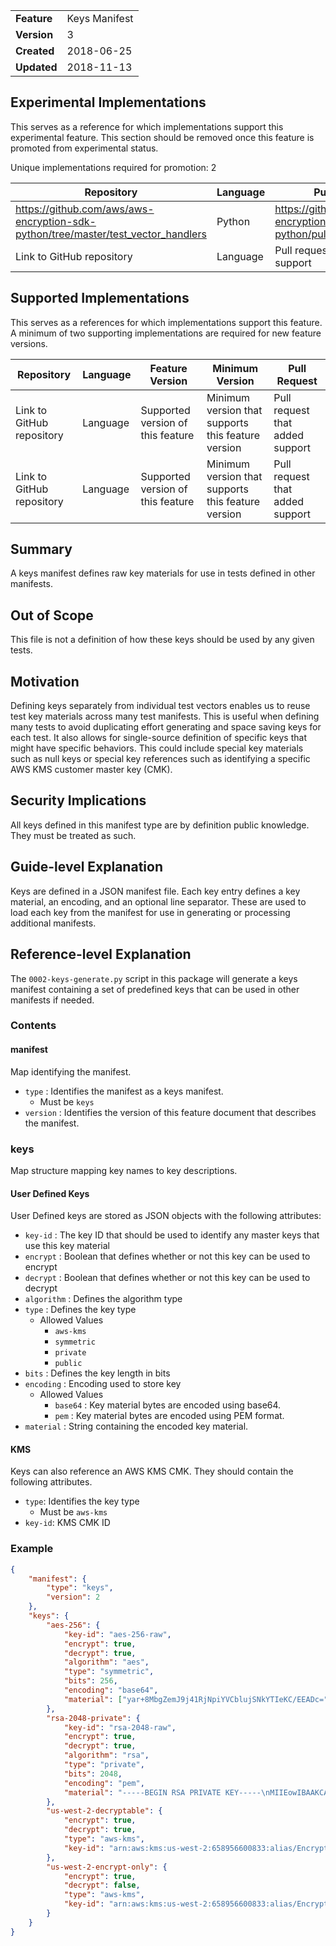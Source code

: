 
|           |             |
|:----------|:------------|
|__Feature__|Keys Manifest|
|__Version__|3            |
|__Created__|2018-06-25   |
|__Updated__|2018-11-13   |

## Experimental Implementations

This serves as a reference for which implementations support this experimental feature. This
section should be removed once this feature is promoted from experimental status.

Unique implementations required for promotion: 2

| Repository                                                                         | Language | Pull Request                                             |
|------------------------------------------------------------------------------------|----------|----------------------------------------------------------|
| https://github.com/aws/aws-encryption-sdk-python/tree/master/test_vector_handlers  | Python   | https://github.com/aws/aws-encryption-sdk-python/pull/63 |
| Link to GitHub repository                                                          | Language | Pull request that added support                          |

## Supported Implementations

This serves as a references for which implementations support this feature. A minimum of two supporting implementations
are required for new feature versions.

| Repository                | Language | Feature Version                   | Minimum Version                                    | Pull Request                    |
|---------------------------|----------|-----------------------------------|----------------------------------------------------|---------------------------------|
| Link to GitHub repository | Language | Supported version of this feature | Minimum version that supports this feature version | Pull request that added support |
| Link to GitHub repository | Language | Supported version of this feature | Minimum version that supports this feature version | Pull request that added support |

## Summary

A keys manifest defines raw key materials for use in tests defined in other manifests.

## Out of Scope

This file is not a definition of how these keys should be used by any given tests.

## Motivation

Defining keys separately from individual test vectors enables us to reuse test key materials 
across many test manifests. This is useful when defining many tests to avoid duplicating 
effort generating and space saving keys for each test. It also allows for single-source definition 
of specific keys that might have specific behaviors. This could include special key materials 
such as null keys or special key references such as identifying a specific AWS KMS customer master 
key (CMK).

## Security Implications

All keys defined in this manifest type are by definition public knowledge. They must be treated as 
such.

## Guide-level Explanation

Keys are defined in a JSON manifest file. Each key entry defines a key material, an encoding, 
and an optional line separator. These are used to load each key from the manifest for use in 
generating or processing additional manifests.

## Reference-level Explanation

The `0002-keys-generate.py` script in this package will generate a keys manifest containing a 
set of predefined keys that can be used in other manifests if needed.

### Contents

#### manifest

Map identifying the manifest.

* `type` : Identifies the manifest as a keys manifest.
    * Must be `keys`
* `version` : Identifies the version of this feature document that describes the manifest.

### keys

Map structure mapping key names to key descriptions.

#### User Defined Keys

User Defined keys are stored as JSON objects with the following attributes:

* `key-id` : The key ID that should be used to identify any master keys that use this key material
* `encrypt` : Boolean that defines whether or not this key can be used to encrypt
* `decrypt` : Boolean that defines whether or not this key can be used to decrypt
* `algorithm` : Defines the algorithm type
* `type` : Defines the key type
   * Allowed Values
      * `aws-kms`
      * `symmetric`
      * `private`
      * `public`
* `bits` : Defines the key length in bits
* `encoding` : Encoding used to store key
   * Allowed Values
      * `base64` : Key material bytes are encoded using base64.
      * `pem` : Key material bytes are encoded using PEM format.
* `material` : String containing the encoded key material.

#### KMS

Keys can also reference an AWS KMS CMK. They should contain the following attributes.

* `type`: Identifies the key type
   * Must be `aws-kms`
* `key-id`: KMS CMK ID

### Example

```json
{
    "manifest": {
        "type": "keys",
        "version": 2
    },
    "keys": {
        "aes-256": {
            "key-id": "aes-256-raw",
            "encrypt": true,
            "decrypt": true,
            "algorithm": "aes",
            "type": "symmetric",
            "bits": 256,
            "encoding": "base64",
            "material": ["yar+8MbgZemJ9j41RjNpiYVCblujSNkYTIeKC/EEADc="]
        },
        "rsa-2048-private": {
            "key-id": "rsa-2048-raw",
            "encrypt": true,
            "decrypt": true,
            "algorithm": "rsa",
            "type": "private",
            "bits": 2048,
            "encoding": "pem", 
            "material": "-----BEGIN RSA PRIVATE KEY-----\nMIIEowIBAAKCAQEAo8uCyhiO4JUGZV+rtNq5DBA9Lm4xkw5kTA3v6EPybs8bVXL2\nZE6jkbo+xT4Jg/bKzUpnp1fE+T1ruGPtsPdoEmhY/P64LDNIs3sRq5U4QV9IETU1\nvIcbNNkgGhRjV8J87YNY0tV0H7tuWuZRpqnS+gjV6V9lUMkbvjMCc5IBqQc3heut\n/+fH4JwpGlGxOVXI8QAapnSy1XpCr3+PT29kydVJnIMuAoFrurojRpOQbOuVvhtA\ngARhst1Ji4nfROGYkj6eZhvkz2Bkud4/+3lGvVU5LO1vD8oY7WoGtpin3h50VcWe\naBT4kejx4s9/G9C4R24lTH09J9HO2UUsuCqZYQIDAQABAoIBAQCfC90bCk+qaWqF\ngymC+qOWwCn4bM28gswHQb1D5r6AtKBRD8mKywVvWs7azguFVV3Fi8sspkBA2FBC\nAt5p6ULoJOTL/TauzLl6djVJTCMM701WUDm2r+ZOIctXJ5bzP4n5Q4I7b0NMEL7u\nixib4elYGr5D1vrVQAKtZHCr8gmkqyx8Mz7wkJepzBP9EeVzETCHsmiQDd5WYlO1\nC2IQYgw6MJzgM4entJ0V/GPytkodblGY95ORVK7ZhyNtda+r5BZ6/jeMW+hA3VoK\ntHSWjHt06ueVCCieZIATmYzBNt+zEz5UA2l7ksg3eWfVORJQS7a6Ef4VvbJLM9Ca\nm1kdsjelAoGBANKgvRf39i3bSuvm5VoyJuqinSb/23IH3Zo7XOZ5G164vh49E9Cq\ndOXXVxox74ppj/kbGUoOk+AvaB48zzfzNvac0a7lRHExykPH2kVrI/NwH/1OcT/x\n2e2DnFYocXcb4gbdZQ+m6X3zkxOYcONRzPVW1uMrFTWHcJveMUm4PGx7AoGBAMcU\nIRvrT6ye5se0s27gHnPweV+3xjsNtXZcK82N7duXyHmNjxrwOAv0SOhUmTkRXArM\n6aN5D8vyZBSWma2TgUKwpQYFTI+4Sp7sdkkyojGAEixJ+c5TZJNxZFrUe0FwAoic\nc2kb7ntaiEj5G+qHvykJJro5hy6uLnjiMVbAiJDTAoGAKb67241EmHAXGEwp9sdr\n2SMjnIAnQSF39UKAthkYqJxa6elXDQtLoeYdGE7/V+J2K3wIdhoPiuY6b4vD0iX9\nJcGM+WntN7YTjX2FsC588JmvbWfnoDHR7HYiPR1E58N597xXdFOzgUgORVr4PMWQ\npqtwaZO3X2WZlvrhr+e46hMCgYBfdIdrm6jYXFjL6RkgUNZJQUTxYGzsY+ZemlNm\nfGdQo7a8kePMRuKY2MkcnXPaqTg49YgRmjq4z8CtHokRcWjJUWnPOTs8rmEZUshk\n0KJ0mbQdCFt/Uv0mtXgpFTkEZ3DPkDTGcV4oR4CRfOCl0/EU/A5VvL/U4i/mRo7h\nye+xgQKBgD58b+9z+PR5LAJm1tZHIwb4tnyczP28PzwknxFd2qylR4ZNgvAUqGtU\nxvpUDpzMioz6zUH9YV43YNtt+5Xnzkqj+u9Mr27/H2v9XPwORGfwQ5XPwRJz/2oC\nEnPmP1SZoY9lXKUpQXHXSpDZ2rE2Klt3RHMUMHt8Zpy36E8Vwx8o\n-----END RSA PRIVATE KEY-----"
        },
        "us-west-2-decryptable": {
            "encrypt": true,
            "decrypt": true,
            "type": "aws-kms",
            "key-id": "arn:aws:kms:us-west-2:658956600833:alias/EncryptDecrypt"
        },
        "us-west-2-encrypt-only": {
            "encrypt": true,
            "decrypt": false,
            "type": "aws-kms",
            "key-id": "arn:aws:kms:us-west-2:658956600833:alias/EncryptOnly"
        }
    }
}
```
